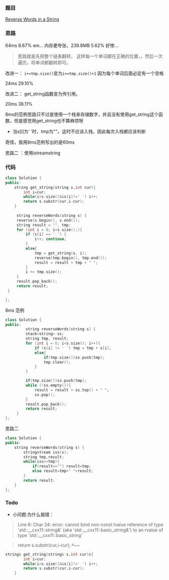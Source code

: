 ### 题目
[Reverse Words in a String](https://leetcode-cn.com/problems/reverse-words-in-a-string/submissions/)
### 思路
64ms 8.67% em... 内存更夸张，239.8MB 5.62% 好惨...
> 思路就是先把整个链表翻转， 这样每一个单词都在正确的位置，，然后一次遍历，将单词都翻转即可。

改进一： ```i+=tmp.size()```变为```i+=tmp.size()+1``` 因为每个单词后面必定有一个空格

24ms 29.10%

改进二： get_string函数变为传引用。

20ms  38.11%

8ms的范例思路只不过是使用一个栈来存储数字，并且没有使用get_string这个函数，但是感觉用get_string也不算麻烦呀
+ 当s[i]为' '时，tmp为""。这时不应该入栈，因此每次入栈都应该判断

奇怪，我用8ms范例写出的是60ms

思路二 ：使用istreamstring
### 代码
```c++
class Solution {
public:
    string get_string(string s,int cur){
        int i=cur;
        while(i<s.size()&&s[i]!=' ') i++;
        return s.substr(cur,i-cur);
    }
    
     string reverseWords(string s) {
	 reverse(s.begin(), s.end());
	 string result = "", tmp;
	 for (int i = 0; i<s.size();){
		 if (s[i] == ' ') {
			 i++; continue;
		 }
		 else{
			 tmp = get_string(s, i);
			 reverse(tmp.begin(), tmp.end());
			 result = result + tmp + " ";
		 }
		 i += tmp.size();
	 }
	 result.pop_back();
	 return result;
 } 

};
```

8ms 范例
```c++
class Solution {
public:
    	 string reverseWords(string s) {
		 stack<string> ss;
		 string tmp, result;
		 for (int i = 0; i<s.size(); i++){
			 if (s[i] != ' ') tmp = tmp + s[i];
			 else{
				 if(tmp.size())ss.push(tmp);
				 tmp.clear();
			 }
		 }

		 if(tmp.size())ss.push(tmp);
		 while (!ss.empty()){
			 result = result + ss.top() + " ";
			 ss.pop();
		 }
		 result.pop_back();
		 return result;
	 }
};
```
思路二
```c++
class Solution {
public:
    string reverseWords(string s) {
        stringstream iss(s);
        string tmp,result;
        while(iss>>tmp){
            if(result=="") result=tmp;
            else result=tmp+" "+result;
        }
        return result;
    }
};
```
### Todo
+ 小问题:为什么报错：
> Line 6: Char 24: error: cannot bind non-const lvalue reference of type 'std::__cxx11::string&' {aka 'std::__cxx11::basic_string<char>&'} to an rvalue of type 'std::__cxx11::basic_string<char>'
         
> return s.substr(cur,i-cur);
        ~~~~~~~~^~~~~~~~~~~
```c++
string& get_string(string& s,int cur)c{
        int i=cur;
        while(i<s.size()&&s[i]!=' ') i++;
        return s.substr(cur,i-cur);
    }
```
